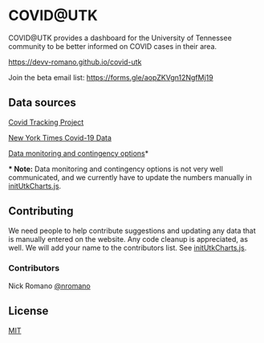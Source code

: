 # COVID@UTK
COVID@UTK provides a dashboard for the University of Tennessee community to be better informed on COVID cases in their area.

https://devv-romano.github.io/covid-utk

Join the beta email list: https://forms.gle/aopZKVgn12NgfMj19

## Data sources
[Covid Tracking Project](https://covidtracking.com/data)

[New York Times Covid-19 Data](https://github.com/nytimes/covid-19-data)

[Data monitoring and contingency options](https://www.utk.edu/coronavirus/guides/data-monitoring-and-contingency-options)*

**\* Note:** Data monitoring and contingency options is not very well communicated, and we currently have to update the numbers manually in [initUtkCharts.js](initUtkCharts.js).

## Contributing
We need people to help contribute suggestions and updating any data that is manually entered on the website. Any code cleanup is appreciated, as well. We will add your name to the contributors list. See [initUtkCharts.js](initUtkCharts.js).

### Contributors
Nick Romano [@nromano](https://twitter.com/nromanodev)

## License
[MIT](LICENSE.md)

